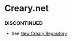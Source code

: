 # Creary.net

### DISCONTINUED

 - See [New Creary Repository](https://github.com/creativechain/creary)